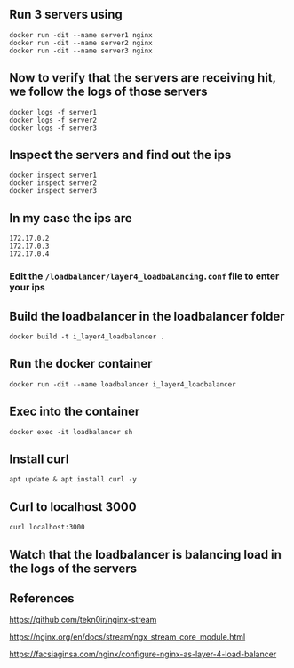 ## Run 3 servers using
```
docker run -dit --name server1 nginx
docker run -dit --name server2 nginx
docker run -dit --name server3 nginx
```

## Now to verify that the servers are receiving hit, we follow the logs of those servers
```
docker logs -f server1
docker logs -f server2
docker logs -f server3
```


## Inspect the servers and find out the ips
```
docker inspect server1
docker inspect server2
docker inspect server3
```

## In my case the ips are 
```
172.17.0.2
172.17.0.3
172.17.0.4
```

### Edit the `/loadbalancer/layer4_loadbalancing.conf` file to enter your ips

## Build the loadbalancer in the loadbalancer folder
`docker build -t i_layer4_loadbalancer .`

## Run the docker container
`docker run -dit --name loadbalancer i_layer4_loadbalancer`

## Exec into the container
`docker exec -it loadbalancer sh`

## Install curl
`apt update & apt install curl -y`

## Curl to localhost 3000
`curl localhost:3000`

## Watch that the loadbalancer is balancing load in the logs of the servers

## References
https://github.com/tekn0ir/nginx-stream

https://nginx.org/en/docs/stream/ngx_stream_core_module.html

https://facsiaginsa.com/nginx/configure-nginx-as-layer-4-load-balancer